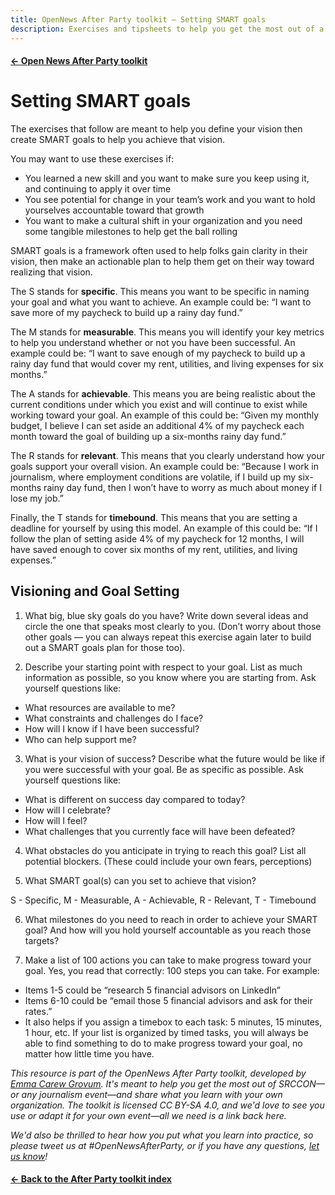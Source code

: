 ```yaml
---
title: OpenNews After Party toolkit — Setting SMART goals
description: Exercises and tipsheets to help you get the most out of a journalism event, then share what you learned when you get back home.
---
```


#### [&larr; Open News After Party toolkit](/share)
# Setting SMART goals

The exercises that follow are meant to help you define your vision then create SMART goals to help you achieve that vision. 

You may want to use these exercises if:

* You learned a new skill and you want to make sure you keep using it, and continuing to apply it over time
* You see potential for change in your team’s work and you want to hold yourselves accountable toward that growth
* You want to make a cultural shift in your organization and you need some tangible milestones to help get the ball rolling

SMART goals is a framework often used to help folks gain clarity in their vision, then make an actionable plan to help them get on their way toward realizing that vision.

The S stands for **specific**. This means you want to be specific in naming your goal and what you want to achieve. An example could be: “I want to save more of my paycheck to build up a rainy day fund.” 

The M stands for **measurable**. This means you will identify your key metrics to help you understand whether or not you have been successful. An example could be: “I want to save enough of my paycheck to build up a rainy day fund that would cover my rent, utilities, and living expenses for six months.” 

The A stands for **achievable**. This means you are being realistic about the current conditions under which you exist and will continue to exist while working toward your goal. An example of this could be: “Given my monthly budget, I believe I can set aside an additional 4% of my paycheck each month toward the goal of building up a six-months rainy day fund.” 

The R stands for **relevant**. This means that you clearly understand how your goals support your overall vision. An example could be: “Because I work in journalism, where employment conditions are volatile, if I build up my six-months rainy day fund, then I won’t have to worry as much about money if I lose my job.”

Finally, the T stands for **timebound**. This means that you are setting a deadline for yourself by using this model. An example of this could be: “If I follow the plan of setting aside 4% of my paycheck for 12 months, I will have saved enough to cover six months of my rent, utilities, and living expenses.” 

## Visioning and Goal Setting

1. What big, blue sky goals do you have? Write down several ideas and circle the one that speaks most clearly to you. (Don’t worry about those other goals — you can always repeat this exercise again later to build out a SMART goals plan for those too).

2. Describe your starting point with respect to your goal.  List as much information as possible, so you know where you are starting from. Ask yourself questions like:     

* What resources are available to me?
* What constraints and challenges do I face?
* How will I know if I have been successful?
* Who can help support me?

3. What is your vision of success? Describe what the future would be like if you were successful with your goal. Be as specific as possible. Ask yourself questions like: 

* What is different on success day compared to today?
* How will I celebrate?
* How will I feel?
* What challenges that you currently face will have been defeated?

4. What obstacles do you anticipate in trying to reach this goal? List all potential blockers. (These could include your own fears, perceptions)

5. What SMART goal(s) can you set to achieve that vision? 

S - Specific, M - Measurable, A - Achievable, R - Relevant, T - Timebound

6. What milestones do you need to reach in order to achieve your SMART goal? And how will you hold yourself accountable as you reach those targets? 

7. Make a list of 100 actions you can take to make progress toward your goal. Yes, you read that correctly: 100 steps you can take. For example: 

* Items 1-5 could be “research 5 financial advisors on LinkedIn”
* Items 6-10 could be “email those 5 financial advisors and ask for their rates.” 
* It also helps if you assign a timebox to each task: 5 minutes, 15 minutes, 1 hour, etc. If your list is organized by timed tasks, you will always be able to find something to do to make progress toward your goal, no matter how little time you have. 



_This resource is part of the OpenNews After Party toolkit, developed by [Emma Carew Grovum](https://twitter.com/emmacarew). It's meant to help you get the most out of SRCCON—or any journalism event—and share what you learn with your own organization. The toolkit is licensed CC BY-SA 4.0, and we'd love to see you use or adapt it for your own event—all we need is a link back here._

_We'd also be thrilled to hear how you put what you learn into practice, so please tweet us at #OpenNewsAfterParty, or if you have any questions, [let us know](mailto:info@opennews.org)!_

#### [&larr; Back to the After Party toolkit index](/share)
